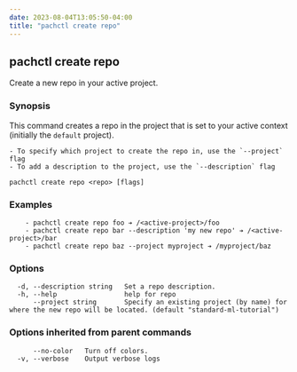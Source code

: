 ```yaml
---
date: 2023-08-04T13:05:50-04:00
title: "pachctl create repo"
---
```


## pachctl create repo

Create a new repo in your active project.

### Synopsis

This command creates a repo in the project that is set to your active context (initially the `default` project).

	- To specify which project to create the repo in, use the `--project` flag 
	- To add a description to the project, use the `--description` flag  


```
pachctl create repo <repo> [flags]
```

### Examples

```
	- pachctl create repo foo ➔ /<active-project>/foo 
	- pachctl create repo bar --description 'my new repo' ➔ /<active-project>/bar 
	- pachctl create repo baz --project myproject ➔ /myproject/baz 

```

### Options

```
  -d, --description string   Set a repo description.
  -h, --help                 help for repo
      --project string       Specify an existing project (by name) for where the new repo will be located. (default "standard-ml-tutorial")
```

### Options inherited from parent commands

```
      --no-color   Turn off colors.
  -v, --verbose    Output verbose logs
```


